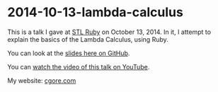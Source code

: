 # 2014-10-13-lambda-calculus
This is a talk I gave at
[STL Ruby](http://www.meetup.com/stlruby/)
on October 13, 2014.
In it, I attempt to explain the basics of the Lambda Calculus, using Ruby.

You can look at the [slides here on GitHub](https://github.com/cgore/2014-10-13-lambda-calculus/raw/master/slides/slides.pdf).

You can [watch the video of this talk on YouTube](https://www.youtube.com/watch?v=_pzDEr07CFg).

My website: [cgore.com](http://www.cgore.com)
